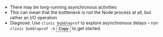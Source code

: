 - There may be long-running asynchronous activities
- This can mean that the bottleneck is not the Node process at all, but rather an I/O operation
- Diagnose: Use `clinic bubbleprof` to explore asynchronous delays – run
<code id='copyText'>clinic bubbleprof -h</code>
<button id='copyButton' onclick='copy()'>Copy</button> to get started.
<script>
  function copy() {
    const body = document.getElementsByTagName('body')[0]
    const copyText = document.getElementById('copyText').innerHTML
    const tempInput = document.createElement('INPUT')
    body.appendChild(tempInput)
    tempInput.setAttribute('value', copyText)
    tempInput.select()
    document.execCommand('copy')
    body.removeChild(tempInput)
  }
</script>
